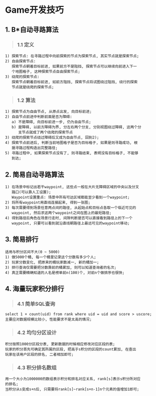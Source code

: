 # **Game开发技巧**



## **1. B*自动寻路算法**
> ### **1.1 定义**
    1) 探索节点: 在寻路过程中向前探索的节点为探索节点, 其实节点就是探索节点;
    2) 自由探索节点:
       探索节点朝着目标前进, 如果前方不是阻挡, 探索节点可以继续向前进入下一
       个地图格子, 这种探索节点自由探索节点;
    3) 绕爬的探索节点:
       探索节点朝着目标前进, 如前方阻挡, 探索节点将试图绕过阻挡, 绕行的探索
       节点就是绕爬的探索节点;
> ### **1.2 算法**
    1) 探索节点为自由节点, 从原点出发, 向目标前进;
    2) 自由节点前进中判断前面是否为障碍:
       a) 不是障碍, 向目标前进一步, 仍为自由节点;
       b) 是障碍, 以前方障碍为界, 分左右两个分支, 分别视图绕过障碍, 这两个分
          支节点就成了两个绕爬的探索节点
    3) 绕爬的探索节点绕过障碍后又成为自由节点, 回到2);
    4) 探索节点前进后, 判断当前地图格子是否为目标格子, 如果是则寻路成功, 根
       据寻路过程构造出完整路径;
    5) 寻路过程中, 如果探索节点没有了, 则寻路结束, 表明没有目标格子, 不能够
       到达;



## **2. 简易自动寻路算法**
    1) 在场景中标记出若干waypoint, 这些点一般在大片无障碍区域的中央以及分叉
       路口(可以靠人工设置); 
       Waypoint设置重点: 场景中所有可达区域都能至少看到一个waypoint;
    2) 将所有waypoint用直线连接起来, 得到一张图;
    3) 每次需要得到场景任意两点间的路径, 从起始点和目标点各取一个临近可见的
       waypoint, 然后求这两个waypoint之间在图上的最短路径;
    4) 得到路径后角色在场景行走时, 间隙判断是否可以直接看到路径上的下一个
       waypoint, 只要可以看到就沿直线朝路径上最远可见的waypoint移动;



## **3. 简易排行**
    适用与积分区间不大(0 ~ 5000)
    1) 做5000个桶, 每一个桶里记录这个分数有多少个人;
    2) 玩家分数变化, 把原来的桶玩家数减一, 新的桶加一;
    3) 排行查询仅需要把分数靠前的桶累加, 则可以知道查询者的名次;
    4) 真正需要精确知道的人名是榜单前n(100)个, 对前n个做排序也很快;



## **4. 海量玩家积分排行**
> ### **4.1 简单SQL查询**
    select 1 + count(uid) from rank where uid = uid and score > uscore;
    主要应对数据规模比较小, 性能要求不是太高的情况;
> ### **4.2 均匀分区设计**
    积分按照1000分区段分表, 更新数据的时候相应修改对应区段的表;
    玩家的积分首先可确定其所属的区段, 把高于s积分的区段的count累加, 在查出
    玩家在该用户区段的排名, 二者相加即可;
> ### **4.3 积分排名数组**
    用一个大小为1000000的数组表示积分和排名对应关系, rank[s]表示s积分所对应
    的排名;
    当积分从s变成s+n后, 只需要将rank[s]~rank[s+n-1]n个元素的值增加1即可;
